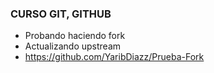 ### CURSO GIT, GITHUB

* Probando haciendo fork
* Actualizando upstream
* https://github.com/YaribDiazz/Prueba-Fork
